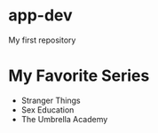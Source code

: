# app-dev
My first repository

# My Favorite Series
- Stranger Things
- Sex Education
- The Umbrella Academy
